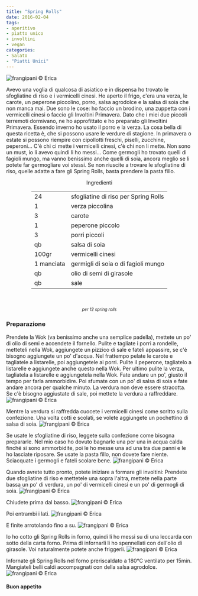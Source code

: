 ```yaml
---
title: "Spring Rolls"
date: 2016-02-04
tags:
- aperitivo
- piatto unico
- involtini
- vegan
categories:
- Salato
- "Piatti Unici"
---
```

![](header.jpg "frangipani © Erica")

Avevo una voglia di qualcosa di asiatico e in dispensa ho trovato le sfogliatine di riso e i vermicelli cinesi. Ho aperto il frigo, c'era una verza, le carote, un peperone piccolino, porro, salsa agrodolce e la salsa di soia che non manca mai. Due sono le cose: ho faccio un brodino, una zuppetta con i vermicelli cinesi o faccio gli Involtini Primavera. Dato che i miei due piccoli terremoti dormivano, ne ho approfittato e ho preparato gli Involtini Primavera. Essendo inverno ho usato il porro e la verza. La cosa bella di questa ricetta è, che si possono usare le verdure di stagione. In primavera o estate si possono riempire con cipollotti freschi, piselli, zucchine, peperoni... C'è chi ci mette i vermicelli cinesi, c'è chi non li mette. Non sono un must, io li avevo quindi li ho messi... Come germogli ho trovato quelli di fagioli mungo, ma vanno benissimo anche quelli di soia, ancora meglio se li potete far germogliare voi stessi. Se non riuscite a trovare le sfogliatine di riso, quelle adatte a fare gli Spring Rolls, basta prendere la pasta fillo.


<div id="wrapper" style="text-align: center">
  <div id="yourdiv" style="display: inline-block;">
    <div class="ingredients">
      <div class="ingredients-title">Ingredienti</div>
      <table>
        <tbody>
          </tr>
          <tr>
            <td>24</td>
            <td>sfogliatine di riso per Spring Rolls</td>
          </tr>
          <tr>
            <td>1</td>
            <td>verza piccolina</td>
          </tr>
          <tr>
            <td>3</td>
            <td>carote</td>
          </tr>
          <tr>
            <td>1</td>
            <td>peperone piccolo</td>
          </tr>
          <tr>
            <td>3</td>
            <td>porri piccoli</td>
          </tr>
          <tr>
            <td>qb</td>
            <td>salsa di soia</td>
          </tr>
          <tr>
            <td>100gr</td>
            <td>vermicelli cinesi</td>
          </tr>
          <tr>
            <td>1 manciata</td>
            <td>germigli di soia o di fagioli mungo</td>
          </tr>
          <tr>
            <td>qb</td>
            <td>olio di semi di girasole</td>
          </tr>
          <tr>
            <td>qb</td>
            <td>sale</td>  
          </tr>
        </tbody>
      </table>
      <br></br>
      <i class="pull-right" style="font-size: 80%;">per 12 spring rolls</i>
    </div>
  </div>
</div>


<h3>
  <font color="grey">
    <i class="fa fa-cogs"></i>
  </font> Preparazione
</h3>

Prendete la Wok (va benissimo anche una semplice padella), mettete un po' di olio di semi e accendete il fornello. Pulite e tagliate i porri a rondelle, metteteli nella Wok, aggiungete un pizzico di sale e fateli appassire, se c'è bisogno aggiungete un po' d'acqua. Nel frattempo pelate le carote e tagliatele a listarelle, poi aggiungetele ai porri. Pulite il peperone, tagliatelo a listarelle e aggiungete anche questo nella Wok. Per ultimo pulite la verza, tagliatela a listarelle e aggiungetela nella Wok. Fate andare un po', giusto il tempo per farla ammorbidire. Poi sfumate con un po' di salsa di soia e fate andare ancora per qualche minuto. La verdura non deve essere stracotta. Se c'è bisogno aggiustate di sale, poi mettete la verdura a raffreddare.
![](verdura.jpg "frangipani © Erica")

Mentre la verdura si raffredda cuocete i vermicelli cinesi come scritto sulla confezione. Una volta cotti e scolati, se volete aggiungete un pochettino di salsa di soia.
![](vermicelli.jpg "frangipani © Erica")

Se usate le sfogliatine di riso, leggete sulla confezione come bisogna prepararle. Nel mio caso ho dovuto bagnarle una per una in acqua calda finché si sono ammorbidite, poi le ho messe una ad una tra due panni e le ho lasciate riposare. Se usate la pasta fillo, non dovete fare niente. Sciacquate i germogli e fateli scolare bene.
![](germogli.jpg "frangipani © Erica")

Quando avrete tutto pronto, potete iniziare a formare gli involtini: Prendete due sfogliatine di riso e mettetele una sopra l'altra, mettete nella parte bassa un po' di verdura, un po' di vermicelli cinesi e un po' di germogli di soia.
![](chiudere1.jpg "frangipani © Erica")

Chiudete prima dal basso.
![](chiudere2.jpg "frangipani © Erica")

Poi entrambi i lati.
![](chiudere3.jpg "frangipani © Erica")

E finite arrotolando fino a su.
![](chiuso.jpg "frangipani © Erica")

Io ho cotto gli Spring Rolls in forno, quindi li ho messi su di una leccarda con sotto della carta forno. Prima di infornarli li ho spennellati con dell'olio di girasole. Voi naturalmente potete anche friggerli.
![](teglia.jpg "frangipani © Erica")

Infornate gli Spring Rolls nel forno preriscaldato a 180°C ventilato per 15min. Mangiateli belli caldi accompagnati con della salsa agrodolce.
![](risultato.jpg "frangipani © Erica")



<h4>Buon appetito
  <font color="red">
    <i class="fa fa-smile-o"></i>
  </font>
</h4>